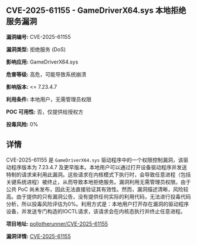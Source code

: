 ## CVE-2025-61155 - GameDriverX64.sys 本地拒绝服务漏洞

**漏洞编号:** CVE-2025-61155

**漏洞类型:** 拒绝服务 (DoS)

**影响应用:** GameDriverX64.sys

**危害等级:** 高危，可能导致系统崩溃

**影响版本:** <= 7.23.4.7

**利用条件:** 本地用户，无需管理员权限

**POC 可用性:** 否，仅提供给授权方

**投毒风险:** 0%

## 详情

CVE-2025-61155 是 `GameDriverX64.sys` 驱动程序中的一个权限控制漏洞，该驱动程序版本为 7.23.4.7 及更早版本。本地用户可以通过打开设备驱动程序并发送特制的请求来利用此漏洞。这些请求在内核模式下执行时，会导致任意进程（包括关键系统进程）被终止，从而导致本地拒绝服务。漏洞利用无需管理员权限。由于公共 PoC 尚未发布，因此无法直接验证其有效性。然而，漏洞描述清晰，风险较高。由于提供的只有漏洞公告，没有提供任何实际的利用代码，无法进行投毒代码分析，所以投毒风险评估为0%。利用方式是：本地用户打开存在漏洞的驱动程序设备，并发送专门构造的IOCTL请求，该请求会在内核态执行并终止任意进程。

**项目地址:** [pollotherunner/CVE-2025-61155](https://github.com/pollotherunner/CVE-2025-61155)

**漏洞详情:** [CVE-2025-61155](https://nvd.nist.gov/vuln/detail/CVE-2025-61155)